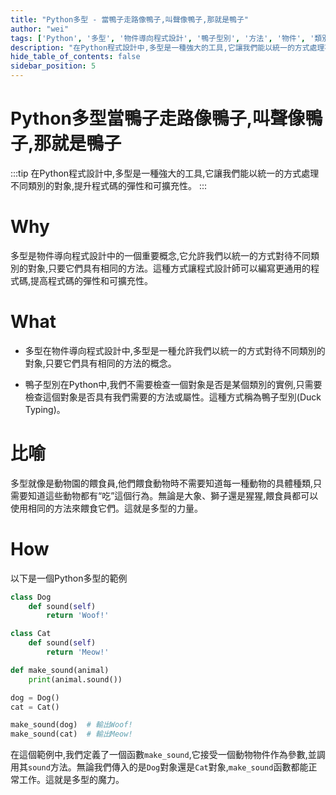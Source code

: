 ```yaml
---
title: "Python多型 - 當鴨子走路像鴨子,叫聲像鴨子,那就是鴨子"
author: "wei"
tags: ['Python', '多型', '物件導向程式設計', '鴨子型別', '方法', '物件', '類別']
description: "在Python程式設計中,多型是一種強大的工具,它讓我們能以統一的方式處理不同類別的對象,提升程式碼的彈性和可擴充性。"
hide_table_of_contents: false
sidebar_position: 5
---
```


# Python多型當鴨子走路像鴨子,叫聲像鴨子,那就是鴨子

:::tip
在Python程式設計中,多型是一種強大的工具,它讓我們能以統一的方式處理不同類別的對象,提升程式碼的彈性和可擴充性。
:::

# Why

多型是物件導向程式設計中的一個重要概念,它允許我們以統一的方式對待不同類別的對象,只要它們具有相同的方法。這種方式讓程式設計師可以編寫更通用的程式碼,提高程式碼的彈性和可擴充性。

# What

- 多型在物件導向程式設計中,多型是一種允許我們以統一的方式對待不同類別的對象,只要它們具有相同的方法的概念。

- 鴨子型別在Python中,我們不需要檢查一個對象是否是某個類別的實例,只需要檢查這個對象是否具有我們需要的方法或屬性。這種方式稱為鴨子型別(Duck Typing)。

# 比喻

多型就像是動物園的餵食員,他們餵食動物時不需要知道每一種動物的具體種類,只需要知道這些動物都有“吃”這個行為。無論是大象、獅子還是猩猩,餵食員都可以使用相同的方法來餵食它們。這就是多型的力量。

# How

以下是一個Python多型的範例

```python
class Dog
    def sound(self)
        return 'Woof!'

class Cat
    def sound(self)
        return 'Meow!'

def make_sound(animal)
    print(animal.sound())

dog = Dog()
cat = Cat()

make_sound(dog)  # 輸出Woof!
make_sound(cat)  # 輸出Meow!
```

在這個範例中,我們定義了一個函數`make_sound`,它接受一個動物物件作為參數,並調用其`sound`方法。無論我們傳入的是`Dog`對象還是`Cat`對象,`make_sound`函數都能正常工作。這就是多型的魔力。

